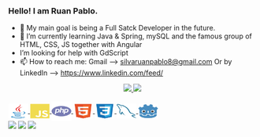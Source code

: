 ### Hello! I am Ruan Pablo.

- 🔭 My main goal is being a Full Satck Developer in the future.
- 🌱 I’m currently learning Java & Spring, mySQL and the famous group of HTML, CSS, JS together with Angular
-  I’m looking for help with GdScript 
- 📫 How to reach me: Gmail --> silvaruanpablo8@gmail.com  Or by LinkedIn --> https://www.linkedin.com/feed/

<div align="center">
  <a href="https://github.com/Ruan-Pablo-Silva">
  <img height="180em" src="https://github-readme-stats.vercel.app/api?username=RuanPablo&show_icons=true&theme=tokyonight&include_all_commits=true&count_private=true"/>
  <img height="180em" src="https://github-readme-stats.vercel.app/api/top-langs/?username=RuanPablo&layout=compact&langs_count=7&theme=tokyonight"/>
</div>
</div>
    
<div style="display: inline_block"><br>
  <img align="center" alt="Rafa-Java" height="30" width="40" src="https://github.com/devicons/devicon/blob/master/icons/java/java-original.svg">
  <img align="center" alt="Rafa-Jscript" height="30" width="40" src="https://github.com/devicons/devicon/blob/master/icons/javascript/javascript-plain.svg">
  <img align="center" alt="Ruan-php" height="40" width="40" src="https://github.com/devicons/devicon/blob/master/icons/php/php-plain.svg">
  <img align="center" alt="Ruan-HTML" height="30" width="40" src="https://raw.githubusercontent.com/devicons/devicon/master/icons/html5/html5-original.svg">
  <img align="center" alt="Ruan-CSS" height="30" width="40" src="https://raw.githubusercontent.com/devicons/devicon/master/icons/css3/css3-original.svg">
  <img align="center" alt="Ruan-mySQL" height="30" width="40" src="https://github.com/devicons/devicon/blob/master/icons/mysql/mysql-plain.svg">
  <img align="center" alt="Ruan-Godot" height="30" width="40" src="https://github.com/devicons/devicon/blob/master/icons/godot/godot-original.svg">
</div>

<div> 
  <a href="https://www.linkedin.com/in/ruan-pablo-a80b28217/" target="_blank"><img src="https://img.shields.io/badge/LinkedIn-0077B5?style=for-the-badge&logo=linkedin&logoColor=white" target="_blank"></a>
  <a href = "mailto:silvaruanpablo8@gmail.com@gmail.com"><img src="https://img.shields.io/badge/-Gmail-%23333?style=for-the-badge&logo=gmail&logoColor=white" target="_blank"></a>
  <a href="https://wa.me/5544998127542" target="_blank"><img src="https://img.shields.io/badge/WhatsApp-25D366?style=for-the-badge&logo=whatsapp&logoColor=white" target="_blank"></a> 
</div>



    
